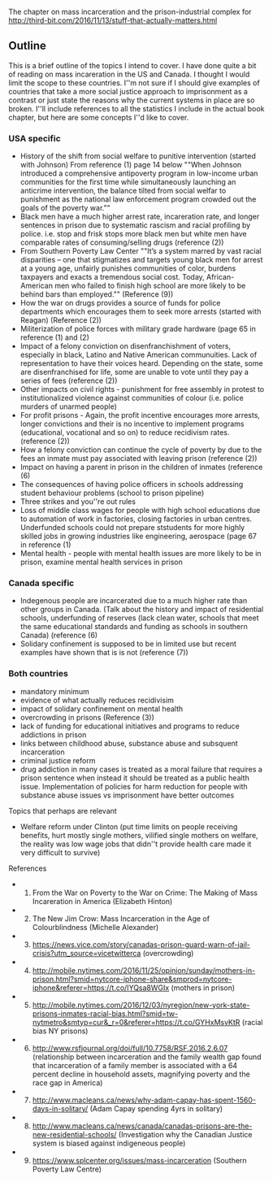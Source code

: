 The chapter on mass incarceration and the prison-industrial complex for http://third-bit.com/2016/11/13/stuff-that-actually-matters.html

## Outline
This is a brief outline of the topics I intend to cover.  I have done quite a bit of reading on mass incareration in the US and Canada.  I thought I would limit the scope to these countries.  I''m not sure if I should give examples of countries that take a more social justice approach to imprisonment as a contrast or just state the reasons why the current systems in place are so broken.  I''ll include references to all the statistics I include in the actual book chapter, but here are some concepts I''d like to cover.  

### USA specific
*  History of the shift from social welfare to punitive intervention (started with Johnson) From reference (1) page 14 below ""When Johnson introduced a comprehensive antipoverty program in low-income urban communities for the first time while simultaneously launching an anticrime intervention, the balance tilted from social welfar to punishment as the national law enforcement program crowded out the goals of the poverty war.""
* Black men have a much higher arrest rate, incareration rate, and longer sentences in prison due to systematic rascism and racial profiling by police. i.e. stop and frisk stops more black men but white men have comparable rates of consuming/selling drugs (reference (2))
* From Southern Poverty Law Center ""It’s a system marred by vast racial disparities – one that stigmatizes and targets young black men for arrest at a young age, unfairly punishes communities of color, burdens taxpayers and exacts a tremendous social cost. Today, African-American men who failed to finish high school are more likely to be behind bars than employed.""
(Reference (9))
* How the war on drugs provides a source of funds for police departments which encourages them to seek more arrests (started with Reagan) (Reference (2))
* Militerization of police forces with military grade hardware (page 65 in reference (1) and (2)
* Impact of a felony conviction on disenfranchishment of voters, especially in black, Latino and Native American communuities. Lack of representation to have their voices heard. Depending on the state, some are disenfranchised for life, some are unable to vote until they pay a series of fees (reference (2))
* Other impacts on civil rights - punishment for free assembly in protest to institutionalized violence against communities of colour (i.e. police murders of unarmed people)
* For profit prisons - Again, the profit incentive encourages more arrests, longer convictions and their is no incentive to implement programs (educational, vocational and so on) to reduce recidivism rates. (reference (2))
* How a felony conviction can continue the cycle of poverty by due to the fees an inmate must pay  associated with leaving prison (reference (2))
* Impact on having a parent in prison in the children of inmates (reference (6)
* The consequences of having police officers in schools addressing student behaviour problems (school to prison pipeline)
* Three strikes and you''re out rules
* Loss of middle class wages for people with high school educations due to automation of work in factories, closing factories in urban centres.  Underfunded schools could not prepare ststudents for more highly skilled jobs in growing industries like engineering, aerospace (page 67 in reference (1)
* Mental health - people with mental health issues are more likely to be in prison, examine mental health services in prison

### Canada specific 
* Indegenous people are incarcerated due to a much higher rate than other groups in Canada.  (Talk about the history and impact of residential schools, underfunding of reserves (lack clean water, schools that meet the same educational standards and funding as schools in southern Canada)  (reference (6)
* Solidary confinement is supposed to be in limited use but recent examples have shown that is is not (reference (7))

### Both countries
* mandatory minimum
* evidence of what actually reduces recidivisim
* impact of solidary confinement on mental health
* overcrowding in prisons (Reference (3))
* lack of funding for educational initiatives and programs to reduce addictions in prison
* links between childhood abuse, substance abuse and subsquent incarceration
* criminal justice reform
* drug addiction in many cases is treated as a moral failure that requires a prison sentence when instead it should be treated as a public health issue. Implementation of policies for harm reduction for people with substance abuse issues vs imprisonment have better outcomes

Topics that perhaps are relevant
* Welfare reform under Clinton (put time limits on people receiving benefits, hurt mostly single mothers, vilified single mothers on welfare, the reality was low wage jobs that didn''t provide health care made it very difficult to survive)


References
* 1. From the War on Poverty to the War on Crime: The Making of Mass Incareration in America (Elizabeth Hinton)
* 2. The New Jim Crow: Mass Incarceration in the Age of Colourblindness (Michelle Alexander)
* 3.  https://news.vice.com/story/canadas-prison-guard-warn-of-jail-crisis?utm_source=vicetwitterca (overcrowding)
* 4. http://mobile.nytimes.com/2016/11/25/opinion/sunday/mothers-in-prison.html?smid=nytcore-iphone-share&smprod=nytcore-iphone&referer=https://t.co/IYQsa8WGIx (mothers in prison)
* 5. http://mobile.nytimes.com/2016/12/03/nyregion/new-york-state-prisons-inmates-racial-bias.html?smid=tw-nytmetro&smtyp=cur&_r=0&referer=https://t.co/GYHxMsvKtR (racial bias NY prisons)
* 6. http://www.rsfjournal.org/doi/full/10.7758/RSF.2016.2.6.07 (relationship between incarceration and the family wealth gap found that incarceration of a family member is associated with a 64 percent decline in household assets, magnifying poverty and the race gap in America)
* 7. http://www.macleans.ca/news/why-adam-capay-has-spent-1560-days-in-solitary/ (Adam Capay spending 4yrs in solitary)
* 8. http://www.macleans.ca/news/canada/canadas-prisons-are-the-new-residential-schools/ (Investigation why the Canadian Justice system is biased against indigeneous people)
* 9. https://www.splcenter.org/issues/mass-incarceration (Southern Poverty Law Centre)
